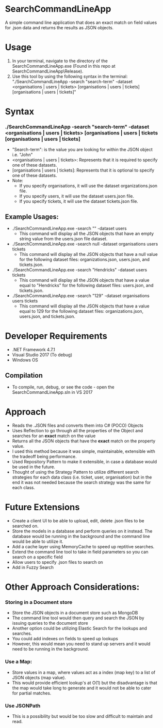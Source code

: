 # SearchCommandLineApp
A simple command line application that does an exact match on field values for .json data and returns the results as JSON objects.

# Usage
1. In your terminal, navigate to the directory of the SearchCommandLineApp.exe (Found in this repo at SearchCommandLineApp\Release).
2. Use this tool by using the following syntax in the terminal: "./SearchCommandLineApp -search "search-term" -dataset <organisations | users | tickets> [organisations | users | tickets] [organisations | users | tickets]"

# Syntax
### ./SearchCommandLineApp -search "search-term" -dataset <organisations | users | tickets> [organisations | users | tickets [organisations | users | tickets]
- "Search-term": is the value you are looking for within the JSON object i.e. "John"
- <organisations | users | tickets>: Represents that it is required to specify one of these datasets.
- [organisations | users | tickets]: Represents that it is optional to specify one of these datasets.
- Note:
  - If you specify organisations, it will use the dataset organizations.json file.
  - If you specify users, it will use the dataset users.json file.
  - If you specify tickets, it will use the dataset tickets.json file.

## Example Usages:
- ./SearchCommandLineApp.exe -search "" -dataset users
  - This command will display all the JSON objects that have an empty string value from the users.json file dataset.
- ./SearchCommandLineApp.exe -search null -dataset organisations users tickets
  - This command will display all the JSON objects that have a null value for the following dataset files: organizations.json, users.json, and tickets.json.
- ./SearchCommandLineApp.exe -search "Hendricks" -dataset users tickets
  - This command will display all the JSON objects that have a value equal to "Hendricks" for the following dataset files: users.json, and tickets.json.
- ./SearchCommandLineApp.exe -search "129" -dataset organisations users tickets
  - This command will display all the JSON objects that have a value equal to 129 for the following dataset files: organizations.json, users.json, and tickets.json. 

# Developer Requirements 
- .NET Framework 4.7.1
- Visual Studio 2017 (To debug)
- Windows OS
## Compilation
- To compile, run, debug, or see the code - open the SearchCommandLineApp.sln in VS 2017 

# Approach
- Reads the .JSON files and converts them into C# (POCO) Objects
- Uses Reflection to go through all the properties of the Object and searches for an **exact** match on the value
- Returns all the JSON objects that have the **exact** match on the property value.
- I used this method because it was simple, maintainable, extensible with the tradeoff being performance.
- Used Repository Pattern to make it extensible, in case a database would be used in the future.
- Thought of using the Strategy Pattern to utilize different search strategies for each data class (i.e. ticket, user, organisation) but in the end it was not needed because the search strategy was the same for each class.

# Future Extensions
- Create a client UI to be able to upload, edit, delete .json files to be searched on. 
- Store the models in a database and perform queries on it instead. The database would be running in the background and the command line would be able to utilize it.
- Add a cache layer using MemoryCache to speed up reptitive searches.
- Extend the command line tool to take in field parameters so you can search on a specific field
- Allow users to specify .json files to search on
- Add in Fuzzy Search

# Other Approach Considerations:

### Storing in a Document store
- Store the JSON objects in a document store such as MongoDB 
- The command line tool would then query and search the JSON by issuing queries to the document store
- Another option could be utilizing Elastic Search for the lookups and searches.
- You could add indexes on fields to speed up lookups
- However, this would mean you need to stand up servers and it would need to be running in the background. 
### Use a Map:
- Store values in a map, where values act as a index (map key) to a list of JSON objects (map value). 
- This would provide efficient lookup's at O(1) but the disadvantage is that the map would take long to generate and it would not be able to cater for partial matches.
### Use JSONPath
- This is a possibility but would be too slow and difficult to maintain and read. 


